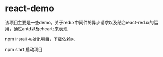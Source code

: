 # react-demo
该项目主要是一些demo，关于redux中间件的异步请求以及结合react-redux的运用，通过antd以及ehcarts来表现

npm install 
初始化项目，下载依赖包

npm start 
启动项目
